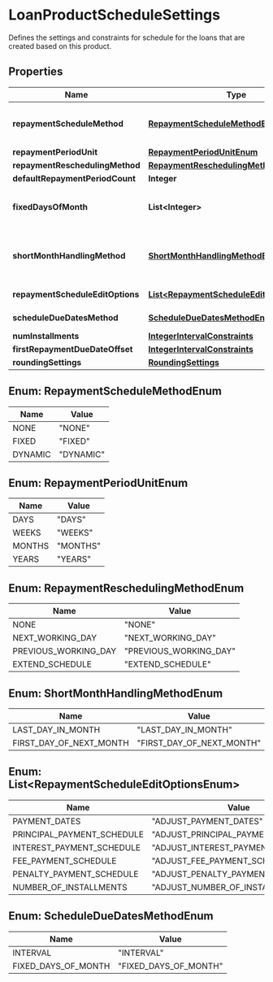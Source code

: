 

# LoanProductScheduleSettings

Defines the settings and constraints for schedule for the loans that are created based on this product.
## Properties

Name | Type | Description | Notes
------------ | ------------- | ------------- | -------------
**repaymentScheduleMethod** | [**RepaymentScheduleMethodEnum**](#RepaymentScheduleMethodEnum) | The repayment schedule method. Represents the method that determines whether the schedule will be fixed all over the loan account&#39;s life cycle or will be dynamically recomputed when required. | 
**repaymentPeriodUnit** | [**RepaymentPeriodUnitEnum**](#RepaymentPeriodUnitEnum) | The frequency of the loan repayment. |  [optional]
**repaymentReschedulingMethod** | [**RepaymentReschedulingMethodEnum**](#RepaymentReschedulingMethodEnum) | The repayment rescheduling method used in calculations. | 
**defaultRepaymentPeriodCount** | **Integer** | Interval Repayment Methodology Settings. |  [optional]
**fixedDaysOfMonth** | **List&lt;Integer&gt;** |  Specifies the days of the month when the repayment due dates should be. Only available if the Repayment Methodology is ScheduleDueDatesMethodDTO#FIXED_DAYS_OF_MONTH. |  [optional]
**shortMonthHandlingMethod** | [**ShortMonthHandlingMethodEnum**](#ShortMonthHandlingMethodEnum) | Determines how to handle the short months, if they select a fixed day of month &gt; 28. Will be null if no such date is selected and also for the Interval methodology. Only available if the Schedule Due Dates Method is ScheduleDueDatesMethodDTO#FIXED_DAYS_OF_MONTHs. |  [optional]
**repaymentScheduleEditOptions** | [**List&lt;RepaymentScheduleEditOptionsEnum&gt;**](#List&lt;RepaymentScheduleEditOptionsEnum&gt;) | Shows the properties from the repayment schedule can be edited. |  [optional]
**scheduleDueDatesMethod** | [**ScheduleDueDatesMethodEnum**](#ScheduleDueDatesMethodEnum) | The methodology used by this product to compute the due dates of the repayments. | 
**numInstallments** | [**IntegerIntervalConstraints**](IntegerIntervalConstraints.md) |  |  [optional]
**firstRepaymentDueDateOffset** | [**IntegerIntervalConstraints**](IntegerIntervalConstraints.md) |  |  [optional]
**roundingSettings** | [**RoundingSettings**](RoundingSettings.md) |  |  [optional]



## Enum: RepaymentScheduleMethodEnum

Name | Value
---- | -----
NONE | &quot;NONE&quot;
FIXED | &quot;FIXED&quot;
DYNAMIC | &quot;DYNAMIC&quot;



## Enum: RepaymentPeriodUnitEnum

Name | Value
---- | -----
DAYS | &quot;DAYS&quot;
WEEKS | &quot;WEEKS&quot;
MONTHS | &quot;MONTHS&quot;
YEARS | &quot;YEARS&quot;



## Enum: RepaymentReschedulingMethodEnum

Name | Value
---- | -----
NONE | &quot;NONE&quot;
NEXT_WORKING_DAY | &quot;NEXT_WORKING_DAY&quot;
PREVIOUS_WORKING_DAY | &quot;PREVIOUS_WORKING_DAY&quot;
EXTEND_SCHEDULE | &quot;EXTEND_SCHEDULE&quot;



## Enum: ShortMonthHandlingMethodEnum

Name | Value
---- | -----
LAST_DAY_IN_MONTH | &quot;LAST_DAY_IN_MONTH&quot;
FIRST_DAY_OF_NEXT_MONTH | &quot;FIRST_DAY_OF_NEXT_MONTH&quot;



## Enum: List&lt;RepaymentScheduleEditOptionsEnum&gt;

Name | Value
---- | -----
PAYMENT_DATES | &quot;ADJUST_PAYMENT_DATES&quot;
PRINCIPAL_PAYMENT_SCHEDULE | &quot;ADJUST_PRINCIPAL_PAYMENT_SCHEDULE&quot;
INTEREST_PAYMENT_SCHEDULE | &quot;ADJUST_INTEREST_PAYMENT_SCHEDULE&quot;
FEE_PAYMENT_SCHEDULE | &quot;ADJUST_FEE_PAYMENT_SCHEDULE&quot;
PENALTY_PAYMENT_SCHEDULE | &quot;ADJUST_PENALTY_PAYMENT_SCHEDULE&quot;
NUMBER_OF_INSTALLMENTS | &quot;ADJUST_NUMBER_OF_INSTALLMENTS&quot;



## Enum: ScheduleDueDatesMethodEnum

Name | Value
---- | -----
INTERVAL | &quot;INTERVAL&quot;
FIXED_DAYS_OF_MONTH | &quot;FIXED_DAYS_OF_MONTH&quot;



